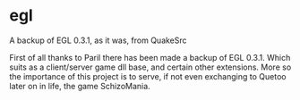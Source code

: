 # egl
A backup of EGL 0.3.1, as it was, from QuakeSrc

First of all thanks to Paril there has been made a backup of EGL 0.3.1. Which suits as a client/server game dll base, and certain other extensions. More so the importance of this project is to serve, if not even exchanging to Quetoo later on in life, the game SchizoMania.

